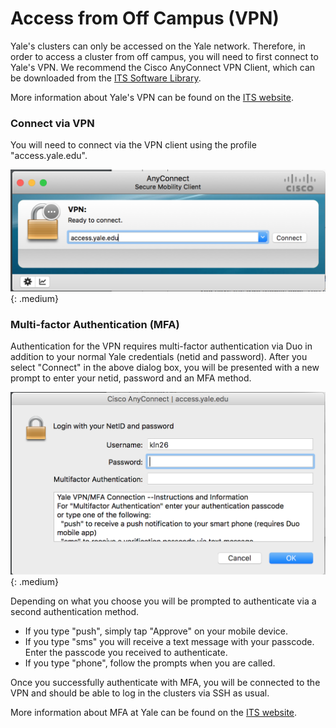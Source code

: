 # Access from Off Campus (VPN)

Yale's clusters can only be accessed on the Yale network. Therefore, in order to access a cluster from off campus, you will need to first connect to Yale's VPN. We recommend the Cisco AnyConnect VPN Client, which can be downloaded from the [ITS Software Library](http://software.yale.edu/software/cisco-vpn-anyconnect).

More information about Yale's VPN can be found on the [ITS website](https://yale.service-now.com/it?id=service_offering&sys_id=c4684dcd6fbb31007ee2abcf9f3ee4f2).

### Connect via VPN

You will need to connect via the VPN client using the profile "access.yale.edu".

![VPN client.](/img/vpn1.png){: .medium}

### Multi-factor Authentication (MFA)

Authentication for the VPN requires multi-factor authentication via Duo in addition to your normal Yale credentials (netid and password). After you select "Connect" in the above dialog box, you will be presented with a new prompt to enter your netid, password and an MFA method.

![VPN with MFA.](/img/vpn2.png){: .medium}

Depending on what you choose you will be prompted to authenticate via a second authentication method.

*   If you type "push", simply tap "Approve" on your mobile device.
*   If you type "sms" you will receive a text message with your passcode. Enter the passcode you received to authenticate.
*   If you type "phone", follow the prompts when you are called.

Once you successfully authenticate with MFA, you will be connected to the VPN and should be able to log in the clusters via SSH as usual.

More information about MFA at Yale can be found on the [ITS website](https://cybersecurity.yale.edu/topic/use-yales-multifactor-authentication-mfa-service).